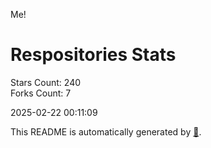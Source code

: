 Me!

# Respositories Stats
Stars Count: 240  
Forks Count: 7

2025-02-22 00:11:09  

This README is automatically generated by [🐰](https://github.com/rnitta/rnitta).
